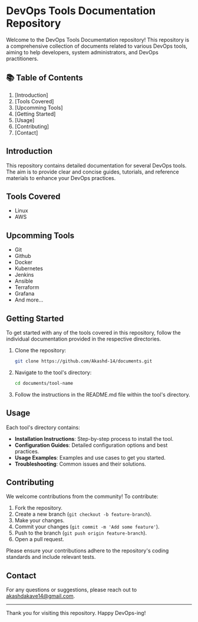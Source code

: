 # DevOps Tools Documentation Repository

Welcome to the DevOps Tools Documentation repository! This repository is a comprehensive collection of documents related to various DevOps tools, aiming to help developers, system administrators, and DevOps practitioners.

## 📚 Table of Contents

1. [Introduction]
2. [Tools Covered]
3. [Upcomming Tools]
4. [Getting Started]
5. [Usage]
6. [Contributing]
7. [Contact]

## Introduction

This repository contains detailed documentation for several DevOps tools. The aim is to provide clear and concise guides, tutorials, and reference materials to enhance your DevOps practices.

## Tools Covered

- Linux
- AWS

## Upcomming Tools

- Git
- Github
- Docker
- Kubernetes
- Jenkins
- Ansible
- Terraform
- Grafana
- And more...

## Getting Started

To get started with any of the tools covered in this repository, follow the individual documentation provided in the respective directories.

1. Clone the repository:
    ```bash
    git clone https://github.com/Akashd-14/documents.git
    ```
2. Navigate to the tool's directory:
    ```bash
    cd documents/tool-name
    ```
3. Follow the instructions in the README.md file within the tool's directory.

## Usage

Each tool's directory contains:
- **Installation Instructions**: Step-by-step process to install the tool.
- **Configuration Guides**: Detailed configuration options and best practices.
- **Usage Examples**: Examples and use cases to get you started.
- **Troubleshooting**: Common issues and their solutions.

## Contributing

We welcome contributions from the community! To contribute:

1. Fork the repository.
2. Create a new branch (`git checkout -b feature-branch`).
3. Make your changes.
4. Commit your changes (`git commit -m 'Add some feature'`).
5. Push to the branch (`git push origin feature-branch`).
6. Open a pull request.

Please ensure your contributions adhere to the repository's coding standards and include relevant tests.


## Contact

For any questions or suggestions, please reach out to akashdakave14@gmail.com.

---

Thank you for visiting this repository. Happy DevOps-ing!
